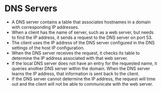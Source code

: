 # DNS Servers

- A DNS server contains a table that associates hostnames in a domain with corresponding IP addresses. 
- When a client has the name of server, such as a web server, but needs to find the IP address, it sends a request to the DNS server on port 53. 
- The client uses the IP address of the DNS server configured in the DNS settings of the host IP configuration.
- When the DNS server receives the request, it checks its table to determine the IP address associated with that web server. 
- If the local DNS server does not have an entry for the requested name, it queries another DNS server within the domain. When the DNS server learns the IP address, that information is sent back to the client. 
- If the DNS server cannot determine the IP address, the request will time out and the client will not be able to communicate with the web server.
